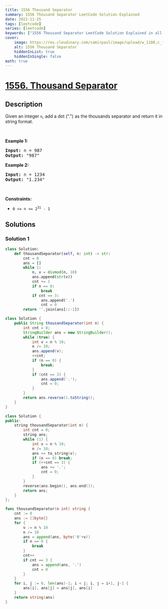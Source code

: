 ```yaml
---
title: 1556 Thousand Separator
summary: 1556 Thousand Separator LeetCode Solution Explained
date: 2022-11-25
tags: [leetcode]
series: [leetcode]
keywords: ["1556 Thousand Separator LeetCode Solution Explained in all languages", "1556 Thousand Separator", "LeetCode", "leetcode solution in Python3 C++ Java Go PHP Ruby Swift TypeScript Rust C# JavaScript C", "GeeksforGeeks", "InterviewBit", "Coding Ninjas", "HackerRank", "HackerEarth", "CodeChef", "TopCoder", "AlgoExpert", "freeCodeCamp", "Codeforces", "GitHub", "AtCoder", "Samir Paul"]
cover:
    image: https://res.cloudinary.com/samirpaul/image/upload/w_1100,c_fit,co_rgb:FFFFFF,l_text:Arial_75_bold:1556 Thousand Separator - Solution Explained/problem-solving.webp
    alt: 1556 Thousand Separator
    hiddenInList: true
    hiddenInSingle: false
math: true
---
```



# [1556. Thousand Separator](https://leetcode.com/problems/thousand-separator)


## Description

<p>Given an integer <code>n</code>, add a dot (&quot;.&quot;) as the thousands separator and return it in string format.</p>

<p>&nbsp;</p>
<p><strong class="example">Example 1:</strong></p>

<pre>
<strong>Input:</strong> n = 987
<strong>Output:</strong> &quot;987&quot;
</pre>

<p><strong class="example">Example 2:</strong></p>

<pre>
<strong>Input:</strong> n = 1234
<strong>Output:</strong> &quot;1.234&quot;
</pre>

<p>&nbsp;</p>
<p><strong>Constraints:</strong></p>

<ul>
	<li><code>0 &lt;= n &lt;= 2<sup>31</sup> - 1</code></li>
</ul>

## Solutions

### Solution 1

<!-- tabs:start -->

```python
class Solution:
    def thousandSeparator(self, n: int) -> str:
        cnt = 0
        ans = []
        while 1:
            n, v = divmod(n, 10)
            ans.append(str(v))
            cnt += 1
            if n == 0:
                break
            if cnt == 3:
                ans.append('.')
                cnt = 0
        return ''.join(ans[::-1])
```

```java
class Solution {
    public String thousandSeparator(int n) {
        int cnt = 0;
        StringBuilder ans = new StringBuilder();
        while (true) {
            int v = n % 10;
            n /= 10;
            ans.append(v);
            ++cnt;
            if (n == 0) {
                break;
            }
            if (cnt == 3) {
                ans.append('.');
                cnt = 0;
            }
        }
        return ans.reverse().toString();
    }
}
```

```cpp
class Solution {
public:
    string thousandSeparator(int n) {
        int cnt = 0;
        string ans;
        while (1) {
            int v = n % 10;
            n /= 10;
            ans += to_string(v);
            if (n == 0) break;
            if (++cnt == 3) {
                ans += '.';
                cnt = 0;
            }
        }
        reverse(ans.begin(), ans.end());
        return ans;
    }
};
```

```go
func thousandSeparator(n int) string {
	cnt := 0
	ans := []byte{}
	for {
		v := n % 10
		n /= 10
		ans = append(ans, byte('0'+v))
		if n == 0 {
			break
		}
		cnt++
		if cnt == 3 {
			ans = append(ans, '.')
			cnt = 0
		}
	}
	for i, j := 0, len(ans)-1; i < j; i, j = i+1, j-1 {
		ans[i], ans[j] = ans[j], ans[i]
	}
	return string(ans)
}
```

<!-- tabs:end -->

<!-- end -->
